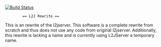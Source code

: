 [![Build Status](https://travis-ci.org/l2jserver2/l2jserver2.png?branch=master)](https://travis-ci.org/l2jserver2/l2jserver2)

			== L2J Rewrite ==
  This is an rewrite of the l2jserver. This software is a complete rewrite
from scratch and thus does not use any code from original l2jserver.
  Additionally, this rewrite is lacking a name and is currently using
L2JServer a temporary name.
